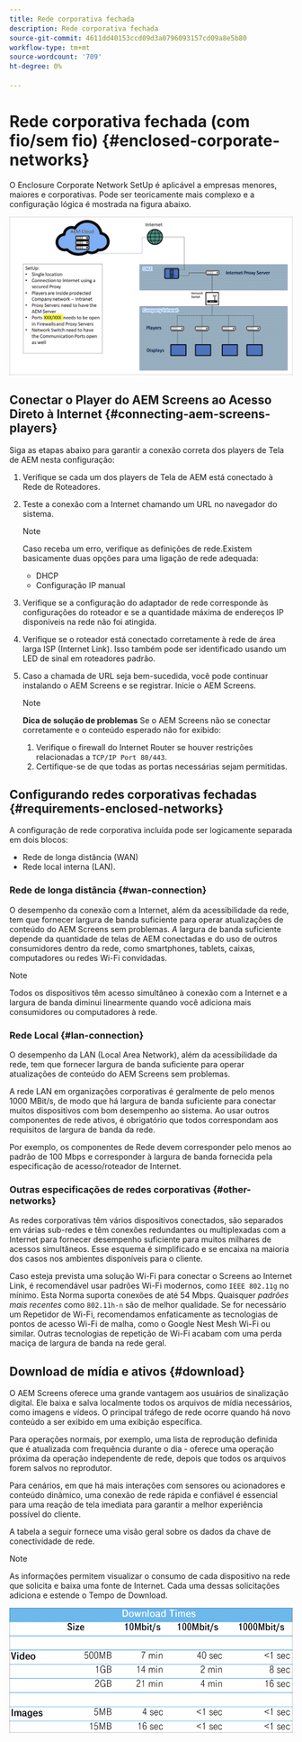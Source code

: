 ```yaml
---
title: Rede corporativa fechada
description: Rede corporativa fechada
source-git-commit: 4611dd40153ccd09d3a0796093157cd09a8e5b80
workflow-type: tm+mt
source-wordcount: '709'
ht-degree: 0%

---
```



# Rede corporativa fechada (com fio/sem fio) {#enclosed-corporate-networks}

O Enclosure Corporate Network SetUp é aplicável a empresas menores, maiores e corporativas. Pode ser teoricamente mais complexo e a configuração lógica é mostrada na figura abaixo.

![](/help/using/assets/enclosed-network-1.png)


## Conectar o Player do AEM Screens ao Acesso Direto à Internet {#connecting-aem-screens-players}

Siga as etapas abaixo para garantir a conexão correta dos players de Tela de AEM nesta configuração:

1. Verifique se cada um dos players de Tela de AEM está conectado à Rede de Roteadores.
1. Teste a conexão com a Internet chamando um URL no navegador do sistema.

   >[!NOTE]
   >Caso receba um erro, verifique as definições de rede.Existem basicamente duas opções para uma ligação de rede adequada:
   >* DHCP
   >* Configuração IP manual


1. Verifique se a configuração do adaptador de rede corresponde às configurações do roteador e se a quantidade máxima de endereços IP disponíveis na rede não foi atingida.

1. Verifique se o roteador está conectado corretamente à rede de área larga ISP (Internet Link). Isso também pode ser identificado usando um LED de sinal em roteadores padrão.
1. Caso a chamada de URL seja bem-sucedida, você pode continuar instalando o AEM Screens e se registrar. Inicie o AEM Screens.

   >[!NOTE]
   >**Dica de solução de problemas**
   >Se o AEM Screens não se conectar corretamente e o conteúdo esperado não for exibido:
   >
   >1. Verifique o firewall do Internet Router se houver restrições relacionadas a `TCP/IP Port 80/443`.
   >1. Certifique-se de que todas as portas necessárias sejam permitidas.


## Configurando redes corporativas fechadas {#requirements-enclosed-networks}

A configuração de rede corporativa incluída pode ser logicamente separada em dois blocos:

* Rede de longa distância (WAN)
* Rede local interna (LAN).

### Rede de longa distância {#wan-connection}

O desempenho da conexão com a Internet, além da acessibilidade da rede, tem que fornecer largura de banda suficiente para operar atualizações de conteúdo do AEM Screens sem problemas.
*A* largura de banda suficiente depende da quantidade de telas de AEM conectadas e do uso de outros consumidores dentro da rede, como smartphones, tablets, caixas, computadores ou redes Wi-Fi convidadas.

>[!NOTE]
>
>Todos os dispositivos têm acesso simultâneo à conexão com a Internet e a largura de banda diminui linearmente quando você adiciona mais consumidores ou computadores à rede.

### Rede Local {#lan-connection}

O desempenho da LAN (Local Area Network), além da acessibilidade da rede, tem que fornecer largura de banda suficiente para operar atualizações de conteúdo do AEM Screens sem problemas.

A rede LAN em organizações corporativas é geralmente de pelo menos 1000 MBit/s, de modo que há largura de banda suficiente para conectar muitos dispositivos com bom desempenho ao sistema. Ao usar outros componentes de rede ativos, é obrigatório que todos correspondam aos requisitos de largura de banda da rede.

Por exemplo, os componentes de Rede devem corresponder pelo menos ao padrão de 100 Mbps e corresponder à largura de banda fornecida pela especificação de acesso/roteador de Internet.

### Outras especificações de redes corporativas {#other-networks}

As redes corporativas têm vários dispositivos conectados, são separados em várias sub-redes e têm conexões redundantes ou multiplexadas com a Internet para fornecer desempenho suficiente para muitos milhares de acessos simultâneos.
Esse esquema é simplificado e se encaixa na maioria dos casos nos ambientes disponíveis para o cliente.

Caso esteja prevista uma solução Wi-Fi para conectar o Screens ao Internet Link, é recomendável usar padrões Wi-Fi modernos, como `IEEE 802.11g` no mínimo. Esta Norma suporta conexões de até 54 Mbps. Quaisquer *padrões mais recentes* como `802.11h-n` são de melhor qualidade. Se for necessário um Repetidor de Wi-Fi, recomendamos enfaticamente as tecnologias de pontos de acesso Wi-Fi de malha, como o Google Nest Mesh Wi-Fi ou similar.
Outras tecnologias de repetição de Wi-Fi acabam com uma perda maciça de largura de banda na rede geral.

## Download de mídia e ativos {#download}

O AEM Screens oferece uma grande vantagem aos usuários de sinalização digital. Ele baixa e salva localmente todos os arquivos de mídia necessários, como imagens e vídeos. O principal tráfego de rede ocorre quando há novo conteúdo a ser exibido em uma exibição específica.

Para operações normais, por exemplo, uma lista de reprodução definida que é atualizada com frequência durante o dia - oferece uma operação próxima da operação independente de rede, depois que todos os arquivos forem salvos no reprodutor.

Para cenários, em que há mais interações com sensores ou acionadores e conteúdo dinâmico, uma conexão de rede rápida e confiável é essencial para uma reação de tela imediata para garantir a melhor experiência possível do cliente.

A tabela a seguir fornece uma visão geral sobre os dados da chave de conectividade de rede.

>[!NOTE]
>As informações permitem visualizar o consumo de cada dispositivo na rede que solicita e baixa uma fonte de Internet. Cada uma dessas solicitações adiciona e estende o Tempo de Download.

![](/help/using/assets/enclosed-network-download.png)
